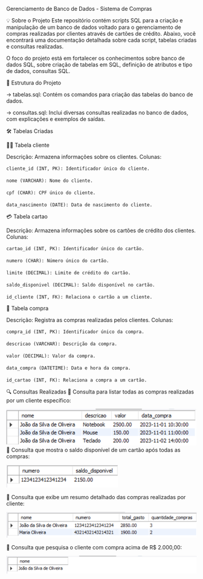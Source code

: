 Gerenciamento de Banco de Dados - Sistema de Compras

💡 Sobre o Projeto
Este repositório contém scripts SQL para a criação e manipulação de um banco de dados voltado para o gerenciamento de compras realizadas por clientes através de cartões de crédito. 
Abaixo, você encontrará uma documentação detalhada sobre cada script, tabelas criadas e consultas realizadas.

O foco do projeto está em fortalecer os conhecimentos sobre banco de dados SQL, sobre criação de tabelas em SQL, definição de atributos e tipo de dados, consultas SQL.

📁 Estrutura do Projeto
  
 -> tabelas.sql: Contém os comandos para criação das tabelas do banco de dados.

 -> consultas.sql: Inclui diversas consultas realizadas no banco de dados, com explicações e exemplos de saídas.
 

🛠️ Tabelas Criadas

🧑‍💼 Tabela cliente

Descrição: Armazena informações sobre os clientes.
Colunas:

    cliente_id (INT, PK): Identificador único do cliente.

    nome (VARCHAR): Nome do cliente.

    cpf (CHAR): CPF único do cliente.

    data_nascimento (DATE): Data de nascimento do cliente.
   

💳 Tabela cartao

Descrição: Armazena informações sobre os cartões de crédito dos clientes.
Colunas:

    cartao_id (INT, PK): Identificador único do cartão.

    numero (CHAR): Número único do cartão.

    limite (DECIMAL): Limite de crédito do cartão.

    saldo_disponivel (DECIMAL): Saldo disponível no cartão.

    id_cliente (INT, FK): Relaciona o cartão a um cliente.

🛒 Tabela compra

Descrição: Registra as compras realizadas pelos clientes.
Colunas:

    compra_id (INT, PK): Identificador único da compra.

    descricao (VARCHAR): Descrição da compra.

    valor (DECIMAL): Valor da compra.

    data_compra (DATETIME): Data e hora da compra.

    id_cartao (INT, FK): Relaciona a compra a um cartão.
    

🔍 Consultas Realizadas
 📝 Consulta para listar todas as compras realizadas por um cliente específico:

![Lista de compras Joao](images/lista.png)
 📝 Consulta que mostra o saldo disponível de um cartão após todas as compras:

![Saldo disponivel de um cliente após compras realizadas](images/saldoDisponivel.png)

📝 Consulta que exibe um resumo detalhado das compras realizadas por cliente:

![Resumo de compras](images/resumoDetalhado.png)

📝 Consulta que pesquisa o cliente com compra acima de R$ 2.000,00:

![Nome de cliente com total de compras acima de R$ 2000,00](images/pesquisaNome.png)


